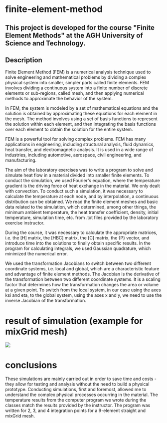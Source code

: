 # finite-element-method

## This project is developed for the course "Finite Element Methods" at the AGH University of Science and Technology.

## Description
Finite Element Method (FEM) is a numerical analysis technique used to solve engineering and mathematical 
problems by dividing a complex physical system into smaller, simpler parts called finite elements.
FEM involves dividing a continuous system into a finite number of discrete elements or sub-regions, 
called mesh, and then applying numerical methods to approximate the behavior of the system.

In FEM, the system is modeled by a set of mathematical equations and the solution is obtained by approximating 
these equations for each element in the mesh. The method involves using a set of basis functions to represent 
the solution within each element, and then integrating the basis functions over each element to obtain 
the solution for the entire system.

FEM is a powerful tool for solving complex problems. FEM has many applications in engineering, 
including structural analysis, fluid dynamics, heat transfer, and electromagnetic analysis. 
It is used in a wide range of industries, including automotive, aerospace, civil engineering, and manufacturing.

The aim of the laboratory exercises was to write a program to solve and simulate heat flow in a material divided into 
smaller finite elements. To conduct the simulation, we used Fourier's equation, where the temperature gradient is 
the driving force of heat exchange in the material. We only dealt with convection. 
To conduct such a simulation, it was necessary to calculate the temperature at each node, 
and by interpolation, a continuous distribution can be obtained. We read the finite element meshes and basic data 
related to the simulation, which determined, among other things, the minimum ambient temperature, 
the heat transfer coefficient, density, initial temperature, simulation time, etc. from .txt files provided by 
the laboratory exercise instructor. 

During the course, it was necessary to calculate the appropriate matrices, i.e. the [H] matrix, the [HBC] matrix, 
the [C] matrix, the {P} vector, and introduce time into the solutions to finally obtain specific results. 
In the program for calculating integrals, we used Gaussian quadrature, which minimized the numerical error.

We used the transformation Jacobians to switch between two different coordinate systems, i.e. local and global, 
which are a characteristic feature and advantage of finite element methods. 
The Jacobian is the derivative of the transformation between two different coordinate systems. 
It is a scaling factor that determines how the transformation changes the area or volume at a given point. 
To switch from the local system, in our case using the axes ksi and eta, to the global system, using the axes x and y,
we need to use the inverse Jacobian of the transformation.

# result of simulation (example for mixGrid mesh)
![](https://i.imgur.com/ZjFnKDx.jpg)

# conclusions
These simulations are mainly carried out in order to save time and costs - they allow for testing and analysis without 
the need to build a physical prototype. Conducting simulations, first and foremost, allowed me to understand 
the complex physical processes occurring in the material. The temperature results from the computer program we wrote
during the classes match the results provided by the instructor. The program was written for 2, 3, and 4 integration
points for a 9-element straight and mixGrid mesh.



